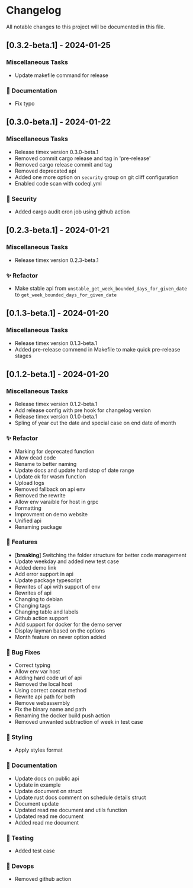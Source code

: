# Changelog

All notable changes to this project will be documented in this file.

## [0.3.2-beta.1] - 2024-01-25

### Miscellaneous Tasks

- Update makefile command for release

### 📝 Documentation

- Fix typo

## [0.3.0-beta.1] - 2024-01-22

### Miscellaneous Tasks

- Release timex version 0.3.0-beta.1
- Removed commit cargo release and tag in 'pre-release'
- Removed cargo release commit and tag
- Removed deprecated api
- Added one more option on `security` group on git cliff configuration
- Enabled code scan with codeql.yml

### 🦺 Security

- Added cargo audit cron job using github action

## [0.2.3-beta.1] - 2024-01-21

### Miscellaneous Tasks

- Release timex version 0.2.3-beta.1

### ✨ Refactor

- Make stable api from `unstable_get_week_bounded_days_for_given_date` to `get_week_bounded_days_for_given_date`

## [0.1.3-beta.1] - 2024-01-20

### Miscellaneous Tasks

- Release timex version 0.1.3-beta.1
- Added pre-release commend in Makefile to make quick pre-release stages

## [0.1.2-beta.1] - 2024-01-20

### Miscellaneous Tasks

- Release timex version 0.1.2-beta.1
- Add release config with pre hook for changelog version
- Release timex version 0.1.0-beta.1
- Spling of year cut the date and special case on end date of month

### ✨ Refactor

- Marking for deprecated function
- Allow dead code
- Rename to better naming
- Update docs and update hard stop of date range
- Update ok for wasm function
- Upload logs
- Removed fallback on api env
- Removed the rewrite
- Allow env varaible for host in grpc
- Formatting
- Improvment on demo website
- Unified api
- Renaming package

### 🎉 Features

- [**breaking**] Switching the folder structure for better code management
- Update weekday and added new test case
- Added demo link
- Add error support in api
- Update package typescript
- Rewrites of api with support of env
- Rewrites of api
- Changing to debian
- Changing tags
- Changing table and labels
- Github action support
- Add support for docker for the demo server
- Display layman based on the options
- Month feature on never option added

### 🐛 Bug Fixes

- Correct typing
- Allow env var host
- Adding hard code url of api
- Removed the local host
- Using correct concat method
- Rewrite api path for both
- Remove webassembly
- Fix the binary name and path
- Renaming the docker build push action
- Removed unwanted subtraction of week in test case

### 💅 Styling

- Apply styles format

### 📝 Documentation

- Update docs on public api
- Update in example
- Update document on struct
- Update rust docs comment on schedule details struct
- Document update
- Updated read me document and utils function
- Updated read me document
- Added read me document

### 🧪 Testing

- Added test case

### 🧱 Devops

- Removed github action

<!-- generated by git-cliff -->

